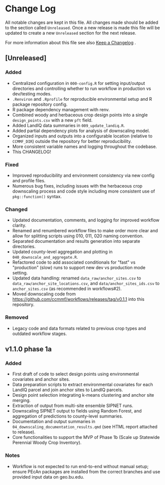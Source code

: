 # Change Log

All notable changes are kept in this file. 
All changes made should be added to the section called `Unreleased`. 
Once a new release is made this file will be updated to create a new `Unreleased` section for the next release.

For more information about this file see also [Keep a Changelog](http://keepachangelog.com/) .

<!-- 
sections to include in release notes:

## [Unreleased]

### Added

### Fixed

### Changed

### Removed

-->

## [Unreleased]

### Added

- Centralized configuration in `000-config.R` for setting input/output directories and controlling whether to run workflow in production vs dev/testing modes.
- `.Renviron` and `.Rprofile` for reproducible environmental setup and R package repository config.
- R package dependency management with renv.
- Combined woody and herbaceous crop design points into a single `design_points.csv` with a new `pft` field.
- Added LandIQ data summaries in `009_update_landiq.R`.
- Added partial dependency plots for analysis of downscaling model.
- Organized inputs and outputs into a configurable location (relative to `CCMMF_DIR`) outside the repository for better reproducibility.
- More consistent variable names and logging throughout the codebase.
- This CHANGELOG!

### Fixed

- Improved reproducibility and environment consistency via new config and profile files.
- Numerous bug fixes, including issues with the herbaceous crop downscaling process and code style including more consistent use of `pkg::function()` syntax.

### Changed

- Updated documentation, comments, and logging for improved workflow clarity.
- Renamed and renumbered workflow files to make order more clear and allow for splitting scripts using 010, 011, 020 naming convention.
- Separated documentation and results generation into separate directories.
- Updated county-level aggregation and plotting in `040_downscale_and_aggregate.R`.
- Refactored code to add associated conditionals for "fast" vs "production" (slow) runs to support new dev vs production mode setting.
- Updated data handling: renamed `data_raw/anchor_sites.csv` to `data_raw/anchor_site_locations.csv`, and `data/anchor_sites_ids.csv` to `anchor_sites.csv` (as recommended in workflows#2).
- Moved downscaling code from https://github.com/ccmmf/workflows/releases/tag/v0.1.1 into this repository.

### Removed

- Legacy code and data formats related to previous crop types and outdated workflow stages.

## v1.1.0 phase 1a

### Added

- First draft of code to select design points using environmental covariates and anchor sites.
- Data preparation scripts to extract environmental covariates for each LandIQ parcel and join anchor sites to LandIQ parcels.
- Design point selection integrating k-means clustering and anchor site merging.
- Extraction of output from multi-site ensemble SIPNET runs.
- Downscaling SIPNET output to fields using Random Forest, and aggregation of predictions to county-level summaries.
- Documentation and output summaries in `04_downscaling_documentation_results.qmd` (see HTML report attached to release).
- Core functionalities to support the MVP of Phase 1b (Scale up Statewide Perennial Woody Crop Inventory).

### Notes

- Workflow is not expected to run end-to-end without manual setup; ensure PEcAn packages are installed from the correct branches and use provided input data on geo.bu.edu.
